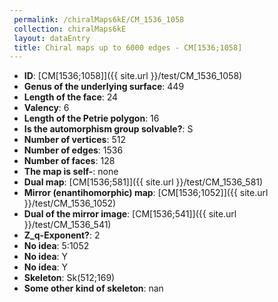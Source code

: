 ```yaml
--- 
 permalink: /chiralMaps6kE/CM_1536_1058 
 collection: chiralMaps6kE
 layout: dataEntry
 title: Chiral maps up to 6000 edges - CM[1536;1058]
---
```


- **ID**: [CM[1536;1058]]({{ site.url }}/test/CM_1536_1058)
- **Genus of the underlying surface**: 449
- **Length of the face**: 24
- **Valency**: 6
- **Length of the Petrie polygon**: 16
- **Is the automorphism group solvable?**: S
- **Number of vertices**: 512
- **Number of edges**: 1536
- **Number of faces**: 128
- **The map is self-**: none
- **Dual map**: [CM[1536;581]]({{ site.url }}/test/CM_1536_581)
- **Mirror (enantihomorphic) map**: [CM[1536;1052]]({{ site.url }}/test/CM_1536_1052)
- **Dual of the mirror image**: [CM[1536;541]]({{ site.url }}/test/CM_1536_541)
- **Z_q-Exponent?**: 2
- **No idea**:  5:1052
- **No idea**: Y
- **No idea**: Y
- **Skeleton**: Sk(512;169)
- **Some other kind of skeleton**: nan
